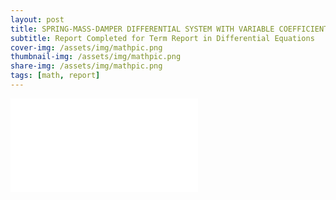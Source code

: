 ```yaml
---
layout: post
title: SPRING-MASS-DAMPER DIFFERENTIAL SYSTEM WITH VARIABLE COEFFICIENTS
subtitle: Report Completed for Term Report in Differential Equations
cover-img: /assets/img/mathpic.png
thumbnail-img: /assets/img/mathpic.png
share-img: /assets/img/mathpic.png
tags: [math, report]
---
```


<embed src="/assets/img/MA 345 Report.pdf" type="application/pdf" />
